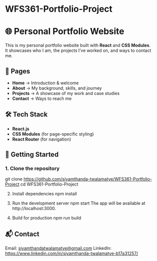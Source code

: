 # WFS361-Portfolio-Project
# 🌐 Personal Portfolio Website

This is my personal portfolio website built with **React** and **CSS Modules**.  
It showcases who I am, the projects I’ve worked on, and ways to contact me.  

## 📑 Pages
- **Home** → Introduction & welcome  
- **About** → My background, skills, and journey  
- **Projects** → A showcase of my work and case studies  
- **Contact** → Ways to reach me  

## 🛠 Tech Stack
- **React.js**  
- **CSS Modules** (for page-specific styling)  
- **React Router** (for navigation)  

## 🚀 Getting Started

### 1. Clone the repository
git clone https://github.com/siyamthanda-twalamatye/WFS361-Portfolio-Project
cd WFS361-Portfolio-Project

2. Install dependencies
npm install

4. Run the development server
npm start
The app will be available at http://localhost:3000.

5. Build for production
npm run build

## 📬 Contact
Email: siyamthandatwalamatye@gmail.com
LinkedIn: https://www.linkedin.com/in/siyamthanda-twalamatye-b17a31257/
